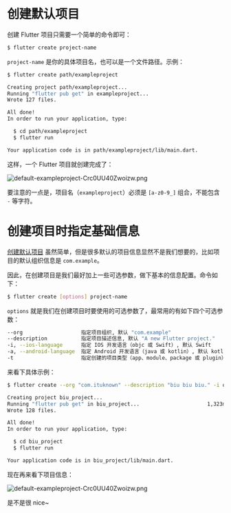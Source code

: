 # 创建默认项目

创建 Flutter 项目只需要一个简单的命令即可：

```bash
$ flutter create project-name
```

`project-name` 是你的具体项目名，也可以是一个文件路径。示例：

```bash
$ flutter create path/exampleproject

Creating project path/exampleproject...
Running "flutter pub get" in exampleproject...                          1,331ms
Wrote 127 files.

All done!
In order to run your application, type:

  $ cd path/exampleproject
  $ flutter run

Your application code is in path/exampleproject/lib/main.dart.
```

这样，一个 Flutter 项目就创建完成了：

![default-exampleproject-Crc0UU40Zwoizw.png](http://flutter-media.knowledge.ituknown.cn/CreateFlutterProject/default-exampleproject-Crc0UU40Zwoizw.png)

要注意的一点是，项目名（`exampleproject`）必须是 `[a-z0-9_]` 组合，不能包含 `-` 等字符。

# 创建项目时指定基础信息

[创建默认项目](#创建默认项目) 虽然简单，但是很多默认的项目信息显然不是我们想要的，比如项目的默认组织信息是 `com.example`。

因此，在创建项目是我们最好加上一些可选参数，做下基本的信息配置。命令如下：

```bash
$ flutter create [options] project-name
```

 `options` 就是我们在创建项目时要使用的可选参数了，最常用的有如下四个可选参数：

```bash
--org                   指定项目组织, 默认 "com.example"
--description           指定项目描述信息, 默认 "A new Flutter project."
-i, --ios-language      指定 IOS 开发语言（objc 或 Swift）, 默认 Swift
-a, --android-language  指定 Android 开发语言（java 或 kotlin）, 默认 kotlin
-t                      指定创建的项目类型（app、module、package 或 plugin）, 默认 app
```

来看下具体示例：

```bash
$ flutter create --org "com.ituknown" --description "biu biu biu." -i objc -a java biu_project

Creating project biu_project...
Running "flutter pub get" in biu_project...                      1,323ms
Wrote 128 files.

All done!
In order to run your application, type:

  $ cd biu_project
  $ flutter run

Your application code is in biu_project/lib/main.dart.
```

现在再来看下项目信息：

![default-exampleproject-Crc0UU40Zwoizw.png](http://flutter-media.knowledge.ituknown.cn/CreateFlutterProject/default-exampleproject-Crc0UU40Zwoizw.png)

是不是很 nice~